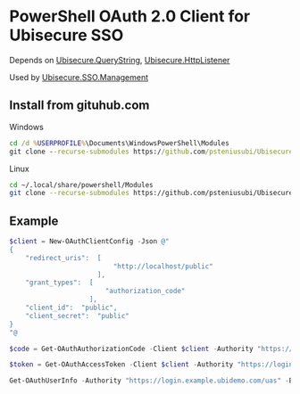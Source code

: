 # PowerShell OAuth 2.0 Client for Ubisecure SSO

Depends on [Ubisecure.QueryString](../../../Ubisecure.QueryString), [Ubisecure.HttpListener](../../../Ubisecure.HttpListener)

Used by [Ubisecure.SSO.Management](../../../Ubisecure.SSO.Management)

## Install from gituhub.com

Windows

```cmd
cd /d %USERPROFILE%\Documents\WindowsPowerShell\Modules
git clone --recurse-submodules https://github.com/psteniusubi/Ubisecure.OAuth2.git
```

Linux

```bash
cd ~/.local/share/powershell/Modules
git clone --recurse-submodules https://github.com/psteniusubi/Ubisecure.OAuth2.git
```

## Example

```powershell
$client = New-OAuthClientConfig -Json @"
{
    "redirect_uris":  [
                          "http://localhost/public"
                      ],
    "grant_types":  [
                        "authorization_code"
                    ],
    "client_id":  "public",
    "client_secret":  "public"
}
"@

$code = Get-OAuthAuthorizationCode -Client $client -Authority "https://login.example.ubidemo.com/uas" -Browser "default"

$token = Get-OAuthAccessToken -Client $client -Authority "https://login.example.ubidemo.com/uas" -Code $code

Get-OAuthUserInfo -Authority "https://login.example.ubidemo.com/uas" -Bearer $token
```
